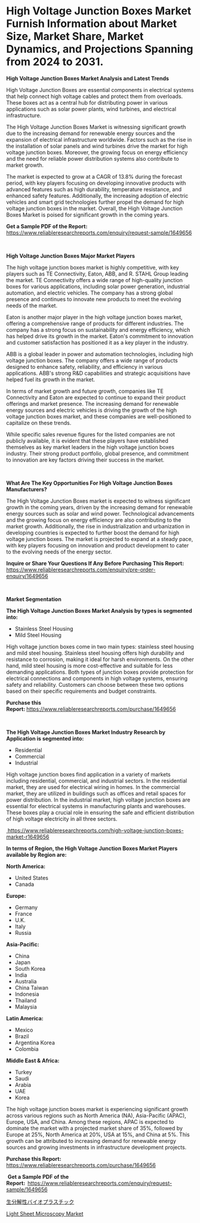 <p><h1>High Voltage Junction Boxes Market Furnish Information about Market Size, Market Share, Market Dynamics, and Projections Spanning from 2024 to 2031.</h1></p><p><strong>High Voltage Junction Boxes Market Analysis and Latest Trends</strong></p>
<p><p>High Voltage Junction Boxes are essential components in electrical systems that help connect high voltage cables and protect them from overloads. These boxes act as a central hub for distributing power in various applications such as solar power plants, wind turbines, and electrical infrastructure.</p><p>The High Voltage Junction Boxes Market is witnessing significant growth due to the increasing demand for renewable energy sources and the expansion of electrical infrastructure worldwide. Factors such as the rise in the installation of solar panels and wind turbines drive the market for high voltage junction boxes. Moreover, the growing focus on energy efficiency and the need for reliable power distribution systems also contribute to market growth.</p><p>The market is expected to grow at a CAGR of 13.8% during the forecast period, with key players focusing on developing innovative products with advanced features such as high durability, temperature resistance, and enhanced safety features. Additionally, the increasing adoption of electric vehicles and smart grid technologies further propel the demand for high voltage junction boxes in the market. Overall, the High Voltage Junction Boxes Market is poised for significant growth in the coming years.</p></p>
<p><strong>Get a Sample PDF of the Report:&nbsp;</strong> <a href="https://www.reliableresearchreports.com/enquiry/request-sample/1649656">https://www.reliableresearchreports.com/enquiry/request-sample/1649656</a></p>
<p>&nbsp;</p>
<p><strong>High Voltage Junction Boxes Major Market Players</strong></p>
<p><p>The high voltage junction boxes market is highly competitive, with key players such as TE Connectivity, Eaton, ABB, and R. STAHL Group leading the market. TE Connectivity offers a wide range of high-quality junction boxes for various applications, including solar power generation, industrial automation, and electric vehicles. The company has a strong global presence and continues to innovate new products to meet the evolving needs of the market.</p><p>Eaton is another major player in the high voltage junction boxes market, offering a comprehensive range of products for different industries. The company has a strong focus on sustainability and energy efficiency, which has helped drive its growth in the market. Eaton's commitment to innovation and customer satisfaction has positioned it as a key player in the industry.</p><p>ABB is a global leader in power and automation technologies, including high voltage junction boxes. The company offers a wide range of products designed to enhance safety, reliability, and efficiency in various applications. ABB's strong R&D capabilities and strategic acquisitions have helped fuel its growth in the market.</p><p>In terms of market growth and future growth, companies like TE Connectivity and Eaton are expected to continue to expand their product offerings and market presence. The increasing demand for renewable energy sources and electric vehicles is driving the growth of the high voltage junction boxes market, and these companies are well-positioned to capitalize on these trends.</p><p>While specific sales revenue figures for the listed companies are not publicly available, it is evident that these players have established themselves as key market leaders in the high voltage junction boxes industry. Their strong product portfolio, global presence, and commitment to innovation are key factors driving their success in the market.</p></p>
<p>&nbsp;</p>
<p><strong>What Are The Key Opportunities For High Voltage Junction Boxes Manufacturers?</strong></p>
<p><p>The High Voltage Junction Boxes market is expected to witness significant growth in the coming years, driven by the increasing demand for renewable energy sources such as solar and wind power. Technological advancements and the growing focus on energy efficiency are also contributing to the market growth. Additionally, the rise in industrialization and urbanization in developing countries is expected to further boost the demand for high voltage junction boxes. The market is projected to expand at a steady pace, with key players focusing on innovation and product development to cater to the evolving needs of the energy sector.</p></p>
<p><strong>Inquire or Share Your Questions If Any Before Purchasing This Report:</strong> <a href="https://www.reliableresearchreports.com/enquiry/pre-order-enquiry/1649656">https://www.reliableresearchreports.com/enquiry/pre-order-enquiry/1649656</a></p>
<p>&nbsp;</p>
<p><strong>Market Segmentation</strong></p>
<p><strong>The High Voltage Junction Boxes Market Analysis by types is segmented into:</strong></p>
<p><ul><li>Stainless Steel Housing</li><li>Mild Steel Housing</li></ul></p>
<p><p>High voltage junction boxes come in two main types: stainless steel housing and mild steel housing. Stainless steel housing offers high durability and resistance to corrosion, making it ideal for harsh environments. On the other hand, mild steel housing is more cost-effective and suitable for less demanding applications. Both types of junction boxes provide protection for electrical connections and components in high voltage systems, ensuring safety and reliability. Customers can choose between these two options based on their specific requirements and budget constraints.</p></p>
<p><strong>Purchase this Report:&nbsp;</strong><a href="https://www.reliableresearchreports.com/purchase/1649656">https://www.reliableresearchreports.com/purchase/1649656</a></p>
<p>&nbsp;</p>
<p><strong>The High Voltage Junction Boxes Market Industry Research by Application is segmented into:</strong></p>
<p><ul><li>Residential</li><li>Commercial</li><li>Industrial</li></ul></p>
<p><p>High voltage junction boxes find application in a variety of markets including residential, commercial, and industrial sectors. In the residential market, they are used for electrical wiring in homes. In the commercial market, they are utilized in buildings such as offices and retail spaces for power distribution. In the industrial market, high voltage junction boxes are essential for electrical systems in manufacturing plants and warehouses. These boxes play a crucial role in ensuring the safe and efficient distribution of high voltage electricity in all three sectors.</p></p>
<p><a href="https://www.reliableresearchreports.com/high-voltage-junction-boxes-market-r1649656">&nbsp;https://www.reliableresearchreports.com/high-voltage-junction-boxes-market-r1649656</a></p>
<p><strong>In terms of Region, the High Voltage Junction Boxes Market Players available by Region are:</strong></p>
<p>
    <p> <strong> North America: </strong>
        <ul>
            <li>United States</li>
            <li>Canada</li>
        </ul>
        </p> 
    <p> <strong> Europe: </strong>
        <ul>
            <li>Germany</li>
            <li>France</li>
            <li>U.K.</li>
            <li>Italy</li>
            <li>Russia</li>
        </ul>
        </p> 
    <p> <strong> Asia-Pacific: </strong>
        <ul>
            <li>China</li>
            <li>Japan</li>
            <li>South Korea</li>
            <li>India</li>
            <li>Australia</li>
            <li>China Taiwan</li>
            <li>Indonesia</li>
            <li>Thailand</li>
            <li>Malaysia</li>
        </ul>
        </p> 
    <p> <strong> Latin America: </strong>
        <ul>
            <li>Mexico</li>
            <li>Brazil</li>
            <li>Argentina Korea</li>
            <li>Colombia</li>
        </ul>
        </p> 
    <p> <strong> Middle East & Africa: </strong>
        <ul>
            <li>Turkey</li>
            <li>Saudi</li>
            <li>Arabia</li>
            <li>UAE</li>
            <li>Korea</li>
        </ul>
    </p>
    </p>
<p><p>The high voltage junction boxes market is experiencing significant growth across various regions such as North America (NA), Asia-Pacific (APAC), Europe, USA, and China. Among these regions, APAC is expected to dominate the market with a projected market share of 35%, followed by Europe at 25%, North America at 20%, USA at 15%, and China at 5%. This growth can be attributed to increasing demand for renewable energy sources and growing investments in infrastructure development projects.</p></p>
<p><strong>Purchase this Report: </strong><a href="https://www.reliableresearchreports.com/purchase/1649656">https://www.reliableresearchreports.com/purchase/1649656</a></p>
<p>&nbsp;<strong>Get a Sample PDF of the Report:&nbsp;&nbsp;</strong><a href="https://www.reliableresearchreports.com/enquiry/request-sample/1649656">https://www.reliableresearchreports.com/enquiry/request-sample/1649656</a></p>
<p><strong></strong></p>
<p><p><a href="https://github.com/one-cool-chick/Market-Research-Report-List-1/blob/main/888476430234.md">生分解性バイオプラスチック</a></p><p><a href="https://meowing-canidae-761.notion.site/Light-Sheet-Microscopy-Market-Comprehensive-Assessment-by-Type-Application-and-Geography-2ffa5169cb834985bf0cb82f31300ab3">Light Sheet Microscopy Market</a></p></p>